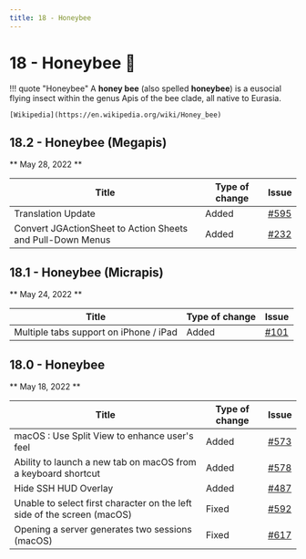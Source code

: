 ```yaml
---
title: 18 - Honeybee
---
```

# 18 - Honeybee 🐝
!!! quote "Honeybee"
    A **honey bee** (also spelled **honeybee**) is a eusocial flying insect within the genus Apis of the bee clade, all native to Eurasia.

    [Wikipedia](https://en.wikipedia.org/wiki/Honey_bee)

## 18.2 - Honeybee (Megapis)
** May 28, 2022 **

| Title | Type of change | Issue |
| --- | --- | --- |
| Translation Update | Added | [#595](https://github.com/isontheline/pro.webssh.net/issues/595) |
| Convert JGActionSheet to Action Sheets and Pull-Down Menus | Added | [#232](https://github.com/isontheline/pro.webssh.net/issues/232) |

## 18.1 - Honeybee (Micrapis)
** May 24, 2022 **

| Title | Type of change | Issue |
| --- | --- | --- |
| Multiple tabs support on iPhone / iPad  | Added | [#101](https://github.com/isontheline/pro.webssh.net/issues/101) |

## 18.0 - Honeybee
** May 18, 2022 **

| Title | Type of change | Issue |
| --- | --- | --- |
| macOS : Use Split View to enhance user's feel | Added | [#573](https://github.com/isontheline/pro.webssh.net/issues/573) |
| Ability to launch a new tab on macOS from a keyboard shortcut | Added | [#578](https://github.com/isontheline/pro.webssh.net/issues/578) |
| Hide SSH HUD Overlay | Added | [#487](https://github.com/isontheline/pro.webssh.net/issues/487) |
| Unable to select first character on the left side of the screen (macOS) | Fixed | [#592](https://github.com/isontheline/pro.webssh.net/issues/592) |
| Opening a server generates two sessions (macOS) | Fixed | [#617](https://github.com/isontheline/pro.webssh.net/issues/617) |